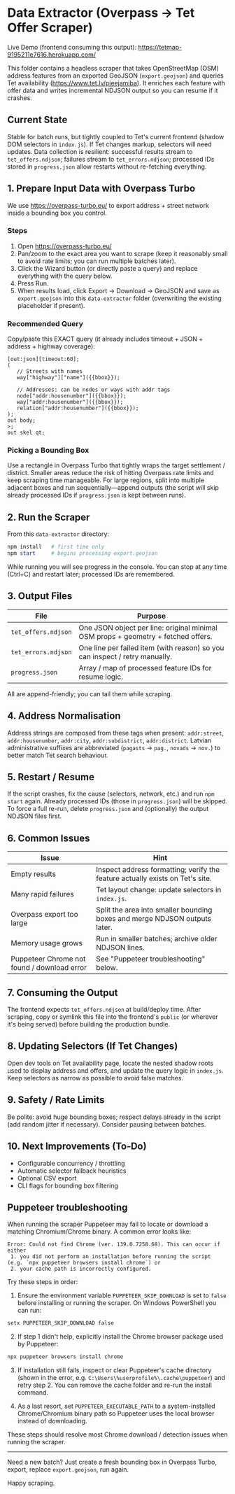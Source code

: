 # Data Extractor (Overpass → Tet Offer Scraper)

Live Demo (frontend consuming this output): https://tetmap-9195211e7616.herokuapp.com/

This folder contains a headless scraper that takes OpenStreetMap (OSM) address features from an exported GeoJSON (`export.geojson`) and queries Tet availability (https://www.tet.lv/pieejamiba). It enriches each feature with offer data and writes incremental NDJSON output so you can resume if it crashes.

## Current State
Stable for batch runs, but tightly coupled to Tet's current frontend (shadow DOM selectors in `index.js`). If Tet changes markup, selectors will need updates. Data collection is resilient: successful results stream to `tet_offers.ndjson`; failures stream to `tet_errors.ndjson`; processed IDs stored in `progress.json` allow restarts without re-fetching everything.

## 1. Prepare Input Data with Overpass Turbo
We use https://overpass-turbo.eu/ to export address + street network inside a bounding box you control.

### Steps
1. Open https://overpass-turbo.eu/
2. Pan/zoom to the exact area you want to scrape (keep it reasonably small to avoid rate limits; you can run multiple batches later). 
3. Click the Wizard button (or directly paste a query) and replace everything with the query below.
4. Press Run.
5. When results load, click Export → Download → GeoJSON and save as `export.geojson` into this `data-extractor` folder (overwriting the existing placeholder if present).

### Recommended Query
Copy/paste this EXACT query (it already includes timeout + JSON + address + highway coverage):

```text
[out:json][timeout:60];
(
   // Streets with names
   way["highway"]["name"]({{bbox}});
  
   // Addresses: can be nodes or ways with addr tags
   node["addr:housenumber"]({{bbox}});
   way["addr:housenumber"]({{bbox}});
   relation["addr:housenumber"]({{bbox}});
);
out body;
>;
out skel qt;
```

### Picking a Bounding Box
Use a rectangle in Overpass Turbo that tightly wraps the target settlement / district. Smaller areas reduce the risk of hitting Overpass rate limits and keep scraping time manageable. For large regions, split into multiple adjacent boxes and run sequentially—append outputs (the script will skip already processed IDs if `progress.json` is kept between runs).

## 2. Run the Scraper
From this `data-extractor` directory:

```powershell
npm install   # first time only
npm start     # begins processing export.geojson
```

While running you will see progress in the console. You can stop at any time (Ctrl+C) and restart later; processed IDs are remembered.

## 3. Output Files
| File | Purpose |
|------|---------|
| `tet_offers.ndjson` | One JSON object per line: original minimal OSM props + geometry + fetched offers. |
| `tet_errors.ndjson` | One line per failed item (with reason) so you can inspect / retry manually. |
| `progress.json` | Array / map of processed feature IDs for resume logic. |

All are append-friendly; you can tail them while scraping.

## 4. Address Normalisation
Address strings are composed from these tags when present: `addr:street`, `addr:housenumber`, `addr:city`, `addr:subdistrict`, `addr:district`. Latvian administrative suffixes are abbreviated (`pagasts` → `pag.`, `novads` → `nov.`) to better match Tet search behaviour.

## 5. Restart / Resume
If the script crashes, fix the cause (selectors, network, etc.) and run `npm start` again. Already processed IDs (those in `progress.json`) will be skipped. To force a full re-run, delete `progress.json` and (optionally) the output NDJSON files first.

## 6. Common Issues
| Issue | Hint |
|-------|------|
| Empty results | Inspect address formatting; verify the feature actually exists on Tet's site. |
| Many rapid failures | Tet layout change: update selectors in `index.js`. |
| Overpass export too large | Split the area into smaller bounding boxes and merge NDJSON outputs later. |
| Memory usage grows | Run in smaller batches; archive older NDJSON lines. |
| Puppeteer Chrome not found / download error | See "Puppeteer troubleshooting" below. |

## 7. Consuming the Output
The frontend expects `tet_offers.ndjson` at build/deploy time. After scraping, copy or symlink this file into the frontend's `public` (or wherever it's being served) before building the production bundle.

## 8. Updating Selectors (If Tet Changes)
Open dev tools on Tet availability page, locate the nested shadow roots used to display address and offers, and update the query logic in `index.js`. Keep selectors as narrow as possible to avoid false matches.

## 9. Safety / Rate Limits
Be polite: avoid huge bounding boxes; respect delays already in the script (add random jitter if necessary). Consider pausing between batches.

## 10. Next Improvements (To‑Do)
- Configurable concurrency / throttling
- Automatic selector fallback heuristics
- Optional CSV export
- CLI flags for bounding box filtering

## Puppeteer troubleshooting

When running the scraper Puppeteer may fail to locate or download a matching Chromium/Chrome binary. A common error looks like:

```
Error: Could not find Chrome (ver. 139.0.7258.68). This can occur if either
 1. you did not perform an installation before running the script (e.g. `npx puppeteer browsers install chrome`) or
 2. your cache path is incorrectly configured.
```

Try these steps in order:

1. Ensure the environment variable `PUPPETEER_SKIP_DOWNLOAD` is set to `false` before installing or running the scraper. On Windows PowerShell you can run:

```powershell
setx PUPPETEER_SKIP_DOWNLOAD false
```

2. If step 1 didn't help, explicitly install the Chrome browser package used by Puppeteer:

```powershell
npx puppeteer browsers install chrome
```

3. If installation still fails, inspect or clear Puppeteer's cache directory (shown in the error, e.g. `C:\Users\%userprofile%\.cache\puppeteer`) and retry step 2. You can remove the cache folder and re-run the install command.

4. As a last resort, set `PUPPETEER_EXECUTABLE_PATH` to a system-installed Chrome/Chromium binary path so Puppeteer uses the local browser instead of downloading.

These steps should resolve most Chrome download / detection issues when running the scraper.

---
Need a new batch? Just create a fresh bounding box in Overpass Turbo, export, replace `export.geojson`, run again.

Happy scraping.
